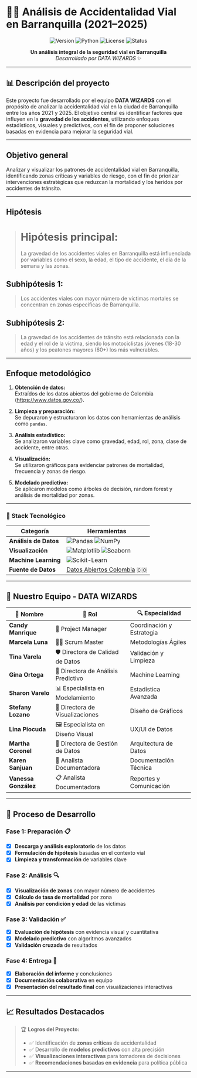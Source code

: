 # 🚗💥 Análisis de Accidentalidad Vial en Barranquilla (2021–2025)

<div align="center">

![Version](https://img.shields.io/badge/version-1.0.0-blue.svg)
![Python](https://img.shields.io/badge/python-3.8+-brightgreen.svg)
![License](https://img.shields.io/badge/license-MIT-green.svg)
![Status](https://img.shields.io/badge/status-completed-success.svg)

**Un análisis integral de la seguridad vial en Barranquilla**  
*Desarrollado por DATA WIZARDS* ✨

</div>

---

## 📊 Descripción del proyecto
Este proyecto fue desarrollado por el equipo **DATA WIZARDS** con el propósito de analizar la accidentalidad vial en la ciudad de Barranquilla entre los años 2021 y 2025. El objetivo central es identificar factores que influyen en la **gravedad de los accidentes**, utilizando enfoques estadísticos, visuales y predictivos, con el fin de proponer soluciones basadas en evidencia para mejorar la seguridad vial.

---

## Objetivo general

Analizar y visualizar los patrones de accidentalidad vial en Barranquilla, identificando zonas críticas y variables de riesgo, con el fin de priorizar intervenciones estratégicas que reduzcan la mortalidad y los heridos por accidentes de tránsito.

---

## Hipótesis

> # Hipótesis principal:  
> La gravedad de los accidentes viales en Barranquilla está influenciada por variables como el sexo, la edad, el tipo de accidente, el día de la semana y las zonas.

## Subhipótesis 1:
> Los accidentes viales con mayor número de víctimas mortales se concentran en zonas específicas de Barranquilla.

## Subhipótesis 2:
> La gravedad de los accidentes de tránsito está relacionada con la edad y el rol de la víctima, siendo los motociclistas jóvenes (18-30 años) y los peatones mayores (60+) los más vulnerables.

---

## Enfoque metodológico

1. **Obtención de datos:**  
   Extraídos de los datos abiertos del gobierno de Colombia (https://www.datos.gov.co/).

2. **Limpieza y preparación:**  
   Se depuraron y estructuraron los datos con herramientas de análisis como `pandas`.

3. **Análisis estadístico:**  
   Se analizaron variables clave como gravedad, edad, rol, zona, clase de accidente, entre otras.

4. **Visualización:**  
   Se utilizaron gráficos para evidenciar patrones de mortalidad, frecuencia y zonas de riesgo.

5. **Modelado predictivo:**  
   Se aplicaron modelos como árboles de decisión, random forest y análisis de mortalidad por zonas.

---
### 🔧 **Stack Tecnológico**

| **Categoría** | **Herramientas** |
|---------------|------------------|
| **Análisis de Datos** | ![Pandas](https://img.shields.io/badge/pandas-150458?style=flat&logo=pandas&logoColor=white) ![NumPy](https://img.shields.io/badge/numpy-013243?style=flat&logo=numpy&logoColor=white) |
| **Visualización** | ![Matplotlib](https://img.shields.io/badge/matplotlib-11557c?style=flat&logo=python&logoColor=white) ![Seaborn](https://img.shields.io/badge/seaborn-3776ab?style=flat&logo=python&logoColor=white) |
| **Machine Learning** | ![Scikit-Learn](https://img.shields.io/badge/scikit--learn-F7931E?style=flat&logo=scikit-learn&logoColor=white) |
| **Fuente de Datos** | [Datos Abiertos Colombia](https://www.datos.gov.co/) 🇨🇴 |

---

## 👥 **Nuestro Equipo - DATA WIZARDS**

<div align="center">

| **👤 Nombre** | **🎯 Rol** | **🔍 Especialidad** |
|---------------|------------|---------------------|
| **Candy Manrique** | 👑 Project Manager | Coordinación y Estrategia |
| **Marcela Luna** | 🏃‍♀️ Scrum Master | Metodologías Ágiles |
| **Tina Varela** | 🛡️ Directora de Calidad de Datos | Validación y Limpieza |
| **Gina Ortega** | 🔮 Directora de Análisis Predictivo | Machine Learning |
| **Sharon Varelo** | 📊 Especialista en Modelamiento | Estadística Avanzada |
| **Stefany Lozano** | 🎨 Directora de Visualizaciones | Diseño de Gráficos |
| **Lina Piocuda** | 🖼️ Especialista en Diseño Visual | UX/UI de Datos |
| **Martha Coronel** | 💾 Directora de Gestión de Datos | Arquitectura de Datos |
| **Karen Sanjuan** | 📝 Analista Documentadora | Documentación Técnica |
| **Vanessa González** | 📋 Analista Documentadora | Reportes y Comunicación |

</div>

---

## 🚀 **Proceso de Desarrollo**

### **Fase 1: Preparación** 📋
- [x] **Descarga y análisis exploratorio** de los datos
- [x] **Formulación de hipótesis** basadas en el contexto vial
- [x] **Limpieza y transformación** de variables clave

### **Fase 2: Análisis** 🔍
- [x] **Visualización de zonas** con mayor número de accidentes
- [x] **Cálculo de tasa de mortalidad** por zona
- [x] **Análisis por condición y edad** de las víctimas

### **Fase 3: Validación** ✅
- [x] **Evaluación de hipótesis** con evidencia visual y cuantitativa
- [x] **Modelado predictivo** con algoritmos avanzados
- [x] **Validación cruzada** de resultados

### **Fase 4: Entrega** 🎯
- [x] **Elaboración del informe** y conclusiones
- [x] **Documentación colaborativa** en equipo
- [x] **Presentación del resultado final** con visualizaciones interactivas

---

## 📈 **Resultados Destacados**

> 🏆 **Logros del Proyecto:**
> - ✅ Identificación de **zonas críticas** de accidentalidad
> - ✅ Desarrollo de **modelos predictivos** con alta precisión
> - ✅ **Visualizaciones interactivas** para tomadores de decisiones
> - ✅ **Recomendaciones basadas en evidencia** para política pública

---
